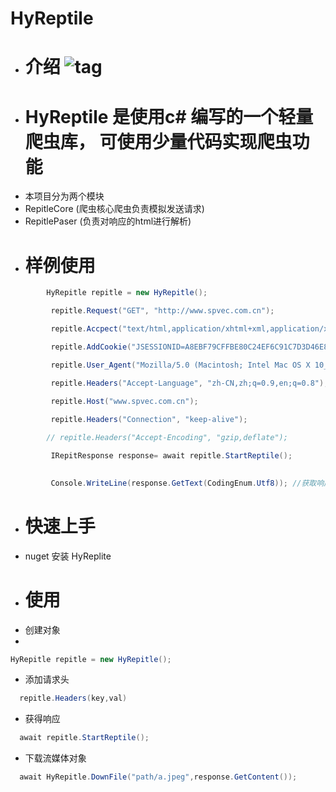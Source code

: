 # HyReptile
  - # 介绍 ![tag](https://img.shields.io/badge/%E7%88%AC%E8%99%AB-c%23-red)
  - # HyReptile 是使用c# 编写的一个轻量爬虫库， 可使用少量代码实现爬虫功能
  - 本项目分为两个模块
  - RepitleCore  (爬虫核心爬虫负责模拟发送请求)
  - RepitlePaser (负责对响应的html进行解析)
  - # 样例使用
  ``` c#
          HyRepitle repitle = new HyRepitle();

           repitle.Request("GET", "http://www.spvec.com.cn");

           repitle.Accpect("text/html,application/xhtml+xml,application/xml;q=0.9,image/avif,image/webp,image/apng,*/*;q=0.8,application/signed-    exchange;v=b3;q=0.9");

           repitle.AddCookie("JSESSIONID=A8EBF79CFFBE80C24EF6C91C7D3D46E8");

           repitle.User_Agent("Mozilla/5.0 (Macintosh; Intel Mac OS X 10_15_7) AppleWebKit/537.36 (KHTML, like Gecko) Chrome/100.0.4896.75 Safari/537.36");

           repitle.Headers("Accept-Language", "zh-CN,zh;q=0.9,en;q=0.8");
            
           repitle.Host("www.spvec.com.cn");

           repitle.Headers("Connection", "keep-alive");

          // repitle.Headers("Accept-Encoding", "gzip,deflate");

           IRepitResponse response= await repitle.StartReptile();

             
           Console.WriteLine(response.GetText(CodingEnum.Utf8)); //获取响应内容
  ```
 - # 快速上手
  - nuget 安装 HyReplite
  - # 使用
  - 创建对象
  - 
   ```c# 
  HyRepitle repitle = new HyRepitle();
  ```
  - 添加请求头
  ```c#
    repitle.Headers(key,val)
  ```
  - 获得响应
  ```c#
    await repitle.StartReptile();
  ```
  
  - 下载流媒体对象
  ``` c# 
    await HyRepitle.DownFile("path/a.jpeg",response.GetContent());
  ```
